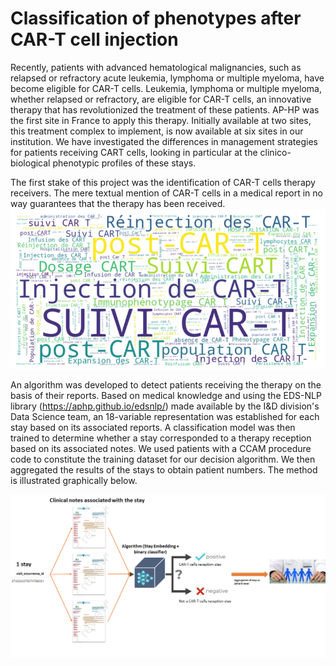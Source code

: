 # Classification of phenotypes after CAR-T cell injection

Recently, patients with advanced hematological malignancies, such as relapsed or refractory acute leukemia, lymphoma or multiple myeloma, have become eligible for CAR-T cells. 
Leukemia, lymphoma or multiple myeloma, whether relapsed or refractory, are eligible for CAR-T cells, an innovative therapy that has revolutionized the treatment of these patients. AP-HP was the first site in France to apply this therapy. Initially available at two sites, this treatment complex to implement, is now available at six sites in our institution. We have investigated the differences in management strategies for patients receiving CART cells, looking in particular at the clinico-biological phenotypic profiles of these stays.

The first stake of this project was the identification of CAR-T cells therapy receivers. 
The mere textual mention of CAR-T cells in a medical report in no way guarantees that the therapy has been received.
![Alt text](docs/wordcloud.png)

An algorithm was developed to detect patients receiving the therapy on the basis of their reports.
Based on medical knowledge and using the EDS-NLP library (https://aphp.github.io/edsnlp/) made available by the I&D division's Data Science team, an 18-variable representation was established for each stay based on its associated reports. A classification model was then trained to determine whether a stay corresponded to a therapy reception based on its associated notes. 
We used patients with a CCAM procedure code to constitute the training dataset  for our decision algorithm. We then aggregated the results of the stays to obtain patient numbers. The method is illustrated graphically below.

![Alt text](docs/reception_algo.png)

